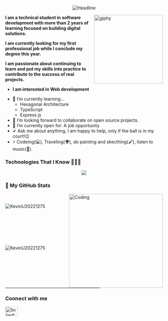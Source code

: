 <div align=center>
        <img src="https://readme-typing-svg.herokuapp.com?color=%236FDA44&size=32&center=true&vCenter=true&width=600&height=50&lines=Hi+there+I'm+Kevin+%F0%9F%91%8B;Software+Developer+Student;Problem+Solver;" alt="Headline" />
</div>

[<img align='right' src="https://media.giphy.com/media/M9gbBd9nbDrOTu1Mqx/giphy.gif" width="220" alt="giphy">](https://t.me/voko_aleksey)
**I am a technical student in software development with more than 2 years of learning focused on building digital solutions.**
 
**I am currently looking for my first professional job while I conclude my degree this year.**

**I am passionate about continuing to learn and put my skills into practice to contribute to the success of real projects.**

* **I am interested in Web development**
- 🌱 I’m currently learning...
  - Hexagonal Architecture
  - TypeScript
  - Express js
- 👯 I’m looking forward to collaborate on open source projects.
- 🤔 I’m currently open for: A job opportunity
- ✔ Ask me about anything, I am happy to help, only if the ball is in my court!😉<br>
- ⚡ Codeing(💻), Traveling(🌍), do painting and skecthing(🖌️), listen to music(🎵).
  

### Technologies That I Know 👨🏻‍💻

<!--tech stack icons-->
<p align="center">
  <a href="https://skillicons.dev">
    <img src="https://skillicons.dev/icons?i=astro,nextjs,react,dotnet,html,css,tailwind,bootstrap,js,ts,php,cs,py,git,github,prisma,sqlite,mongodb,mysql,nodejs,express,vite,vscode,netlify,vercel,mint&perline=14" />
  </a>
</p>

<h3>👀 My GitHub Stats</h3>
<img align="right" alt="Coding" width="300" src="https://cdn.dribbble.com/users/1277312/screenshots/14733298/media/39b1045e593737587dd60e42c8422d1f.gif" >
<br>


<p><img align="left" src="https://github-readme-stats.vercel.app/api/top-langs?username=KevinU20221275&show_icons=true&theme=dark&locale=en&layout=compact" alt="KevinU20221275" /></p>

<br><br><br><br><br><br><br>
<p>&nbsp;<img align="left" src="https://github-readme-stats.vercel.app/api?username=KevinU20221275&show_icons=true&theme=dark&locale=en" alt="KevinU20221275" /></p>


<br><br><br>
<hr width="60%" >

### Connect with me
<a href="https://www.linkedin.com/in/kevin-antonio-montano-aquino/" target="blank"><img align="center" src="https://raw.githubusercontent.com/rahuldkjain/github-profile-readme-generator/master/src/images/icons/Social/linked-in-alt.svg" alt="linkedIn profile" height="30" width="40" /></a>
